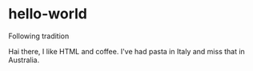 # hello-world
Following tradition

Hai there, I like HTML and coffee.
I've had pasta in Italy and miss that in Australia.
